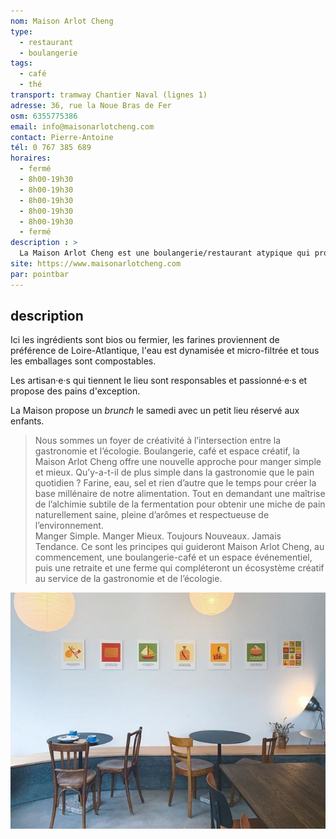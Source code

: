 ```yaml
---
nom: Maison Arlot Cheng
type:
  - restaurant
  - boulangerie
tags:
  - café
  - thé
transport: tramway Chantier Naval (lignes 1)
adresse: 36, rue la Noue Bras de Fer
osm: 6355775386
email: info@maisonarlotcheng.com
contact: Pierre-Antoine
tél: 0 767 385 689
horaires:
  - fermé
  - 8h00-19h30
  - 8h00-19h30
  - 8h00-19h30
  - 8h00-19h30
  - 8h00-19h30
  - fermé
description : >
  La Maison Arlot Cheng est une boulangerie/restaurant atypique qui propose une gastronomie simple et subtile en inscrivant son projet dans une dérmarche responsable et respectueuse de l'environnement
site: https://www.maisonarlotcheng.com
par: pointbar
---
```


## description

Ici les ingrédients sont bios ou fermier, les farines proviennent de préférence de Loire-Atlantique, l'eau est dynamisée et micro-filtrée et tous les emballages sont compostables.  

Les artisan·e·s qui tiennent le lieu sont responsables et passionné·e·s et propose des pains d'exception.

La Maison propose un _brunch_ le samedi avec un petit lieu réservé aux enfants.

> Nous sommes un foyer de créativité à l’intersection entre la gastronomie et l’écologie. 
> Boulangerie, café et espace créatif, la Maison Arlot Cheng offre une nouvelle approche pour manger simple et mieux.
> Qu’y-a-t-il de plus simple dans la gastronomie que le pain quotidien ? Farine, eau, sel et rien d’autre que le temps pour créer la base millénaire de notre alimentation. Tout en demandant une maîtrise de l’alchimie subtile de la fermentation pour obtenir une miche de pain naturellement saine, pleine d’arômes et respectueuse de l’environnement.  
> Manger Simple. Manger Mieux. 
> Toujours Nouveaux. Jamais Tendance. 
> Ce sont les principes qui guideront Maison Arlot Cheng, au commencement, une boulangerie-café et un espace événementiel, puis une retraite et une ferme qui compléteront un écosystème créatif au service de la gastronomie et de l’écologie.

![Maison Arlot Cheng](./media/maison-arlot-cheng.jpg)
